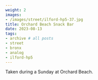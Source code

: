 ```yaml
---
weight: 2
images:
- /images/street/ilford-hp5-37.jpg
title: Orchard Beach Snack Bar
date: 2023-08-13
tags:
- archive # all posts
- street
- bronx
- analog
- ilford-hp5
---
```


Taken during a Sunday at Orchard Beach.
